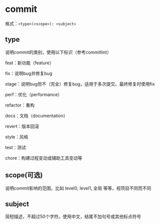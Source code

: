 # commit

格式：`<type>(<scope>): <subject>`

## type

说明commit的类别，使用以下标识（参考commitlint）

feat：新功能（feature）

fix：说明bug并修复bug

stage：说明bug但不（完全）修复bug，适用于多次提交。最终修复时使用fix

perf：优化（performance）

refactor：重构

docs：文档（documentation）

revert：版本回滚

style：风格

test：测试

chore：构建过程变动或辅助工具变动等

## scope(可选)

说明commit影响的范围，比如 level0, level1, 全局 等等，视项目不同而不同

## subject

简短描述，不超过50个字符。使用中文，结尾不加句号或其他标点符号

